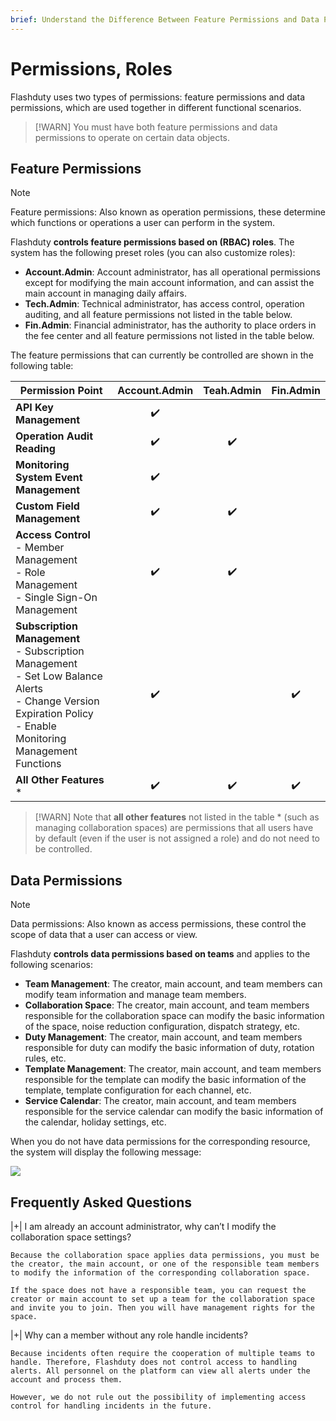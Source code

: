 ```yaml
---
brief: Understand the Difference Between Feature Permissions and Data Permissions
---
```


# Permissions, Roles

Flashduty uses two types of permissions: feature permissions and data permissions, which are used together in different functional scenarios.

> [!WARN]
> You must have both feature permissions and data permissions to operate on certain data objects.

## Feature Permissions
> [!NOTE]
> Feature permissions: Also known as operation permissions, these determine which functions or operations a user can perform in the system.

Flashduty **controls feature permissions based on (RBAC) roles**. The system has the following preset roles (you can also customize roles):

- **Account.Admin**: Account administrator, has all operational permissions except for modifying the main account information, and can assist the main account in managing daily affairs.
- **Tech.Admin**: Technical administrator, has access control, operation auditing, and all feature permissions not listed in the table below.
- **Fin.Admin**: Financial administrator, has the authority to place orders in the fee center and all feature permissions not listed in the table below.

The feature permissions that can currently be controlled are shown in the following table:

| Permission Point | Account.Admin | Teah.Admin | Fin.Admin |
| ------------ | :--------: | :--------:  | :--------: |
| **API Key Management**    | ✔️       |            |            |
| **Operation Audit Reading**     | ✔️ | ✔️ |  |
| **Monitoring System Event Management**    | ✔️ |  |  |
| **Custom Field Management**    | ✔️ | ✔️ |  |
| **Access Control** <br> - Member Management<br> - Role Management<br> - Single Sign-On Management     | ✔️ | ✔️ |  |
| **Subscription Management** <br> - Subscription Management<br> - Set Low Balance Alerts<br> - Change Version Expiration Policy<br> - Enable Monitoring Management Functions    | ✔️ |  | ✔️ |
| **All Other Features** * | ✔️ | ✔️ | ✔️ |

> [!WARN]
> Note that **all other features** not listed in the table * (such as managing collaboration spaces) are permissions that all users have by default (even if the user is not assigned a role) and do not need to be controlled.

## Data Permissions
> [!NOTE]
> Data permissions: Also known as access permissions, these control the scope of data that a user can access or view.

Flashduty **controls data permissions based on teams** and applies to the following scenarios:

- **Team Management**: The creator, main account, and team members can modify team information and manage team members.
- **Collaboration Space**: The creator, main account, and team members responsible for the collaboration space can modify the basic information of the space, noise reduction configuration, dispatch strategy, etc.
- **Duty Management**: The creator, main account, and team members responsible for duty can modify the basic information of duty, rotation rules, etc.
- **Template Management**: The creator, main account, and team members responsible for the template can modify the basic information of the template, template configuration for each channel, etc.
- **Service Calendar**: The creator, main account, and team members responsible for the service calendar can modify the basic information of the calendar, holiday settings, etc.

When you do not have data permissions for the corresponding resource, the system will display the following message:

![](https://fcdoc.github.io/img/zh/flashduty/feature/permission_overview/1.avif)

## Frequently Asked Questions

|+| I am already an account administrator, why can’t I modify the collaboration space settings?

    Because the collaboration space applies data permissions, you must be the creator, the main account, or one of the responsible team members to modify the information of the corresponding collaboration space.

    If the space does not have a responsible team, you can request the creator or main account to set up a team for the collaboration space and invite you to join. Then you will have management rights for the space.

|+| Why can a member without any role handle incidents?

    Because incidents often require the cooperation of multiple teams to handle. Therefore, Flashduty does not control access to handling alerts. All personnel on the platform can view all alerts under the account and process them.

    However, we do not rule out the possibility of implementing access control for handling incidents in the future.